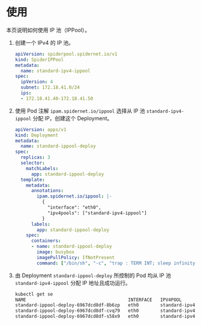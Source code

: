 # 使用

本页说明如何使用 IP 池（IPPool）。

1. 创建一个 IPv4 的 IP 池。

    ```yaml
    apiVersion: spiderpool.spidernet.io/v1
    kind: SpiderIPPool
    metadata:
      name: standard-ipv4-ippool
    spec:
      ipVersion: 4
      subnet: 172.18.41.0/24
      ips:
      - 172.18.41.40-172.18.41.50
    ```

2. 使用 Pod 注解 `ipam.spidernet.io/ippool` 选择从 IP 池 `standard-ipv4-ippool` 分配 IP，创建这个 Deployment。

    ```yaml
    apiVersion: apps/v1
    kind: Deployment
    metadata:
      name: standard-ippool-deploy
    spec:
      replicas: 3
      selector:
        matchLabels:
          app: standard-ippool-deploy
      template:
        metadata:
          annotations:
            ipam.spidernet.io/ippool: |-
              {
                "interface": "eth0",
                "ipv4pools": ["standard-ipv4-ippool"]
              }
          labels:
            app: standard-ippool-deploy
        spec:
          containers:
          - name: standard-ippool-deploy
            image: busybox
            imagePullPolicy: IfNotPresent
            command: ["/bin/sh", "-c", "trap : TERM INT; sleep infinity & wait"]
    ```

3. 由 Deployment `standard-ippool-deploy` 所控制的 Pod 均从 IP 池 `standard-ipv4-ippool` 分配 IP 地址且成功运行。

    ```bash
    kubectl get se
    NAME                                      INTERFACE   IPV4POOL               IPV4              IPV6POOL   IPV6   NODE            CREATETION TIME
    standard-ippool-deploy-6967dcd8df-8b6zp   eth0        standard-ipv4-ippool   172.18.41.47/24                     spider-worker   7s
    standard-ippool-deploy-6967dcd8df-cvq79   eth0        standard-ipv4-ippool   172.18.41.50/24                     spider-worker   7s
    standard-ippool-deploy-6967dcd8df-s58x9   eth0        standard-ipv4-ippool   172.18.41.41/24                     spider-worker   7s
    ```
